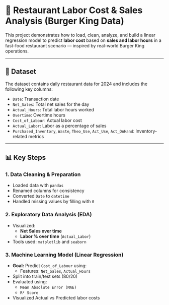 # 🧾 Restaurant Labor Cost & Sales Analysis (Burger King Data)

This project demonstrates how to load, clean, analyze, and build a linear regression model to predict **labor cost** based on **sales and labor hours** in a fast-food restaurant scenario — inspired by real-world Burger King operations.

---

## 📁 Dataset
The dataset contains daily restaurant data for 2024 and includes the following key columns:
- `Date`: Transaction date
- `Net_Sales`: Total net sales for the day
- `Actual_Hours`: Total labor hours worked
- `Overtime`: Overtime hours
- `Cost_of_Labour`: Actual labor cost
- `Actual_Labor`: Labor as a percentage of sales
- `Purchased_Inventory`, `Waste`, `Theo_Use`, `Act_Use`, `Act_OnHand`: Inventory-related metrics


---

## 📊 Key Steps

### 1. **Data Cleaning & Preparation**
- Loaded data with `pandas`
- Renamed columns for consistency
- Converted `Date` to `datetime`
- Handled missing values by filling with `0`

### 2. **Exploratory Data Analysis (EDA)**
- Visualized:
  - **Net Sales over time**
  - **Labor % over time** (`Actual_Labor`)
- Tools used: `matplotlib` and `seaborn`

### 3. **Machine Learning Model (Linear Regression)**
- **Goal:** Predict `Cost_of_Labour` using:
  - Features: `Net_Sales`, `Actual_Hours`
- Split into train/test sets (80/20)
- Evaluated using:
  - `Mean Absolute Error (MAE)`
  - `R² Score`
- Visualized Actual vs Predicted labor costs


